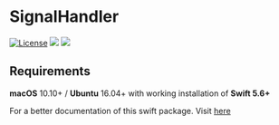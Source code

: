 # SignalHandler

[![License](https://img.shields.io/badge/License-Apache_2.0-blue.svg)](https://opensource.org/licenses/Apache-2.0)
<img src="https://img.shields.io/badge/Swift-5.7_5.8-Orange?style=flat-square" />
<img src="https://img.shields.io/badge/platforms-macOS%20%7C%20Linux-lightgrey.svg" />


## Requirements 
**macOS** 10.10+ / **Ubuntu** 16.04+ with
working installation of **Swift 5.6+**

For a better documentation of this swift package. Visit [here](https://genaro-chris.github.io/SignalHandler/documentation/signalhandler)
